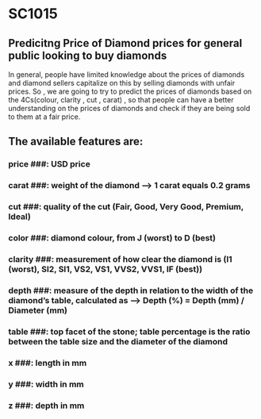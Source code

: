 # SC1015

## Predicitng Price of Diamond prices for general public looking to buy diamonds ## 
In general, people have limited knowledge about the prices of diamonds and diamond sellers capitalize on this by selling diamonds with unfair prices. 
So , we are going to try to predict the prices of diamonds based on the 4Cs(colour, clarity , cut , carat) , so that people can have a better understanding on
the prices of diamonds and check if they are being sold to them at a fair price.


## The available features are: ##

### price ###: USD price

 ### carat  ###: weight of the diamond --> 1 carat equals 0.2 grams

 ### cut  ###: quality of the cut (Fair, Good, Very Good, Premium, Ideal)

 ### color  ###: diamond colour, from J (worst) to D (best)

 ### clarity  ###: measurement of how clear the diamond is (I1 (worst), SI2, SI1, VS2, VS1, VVS2, VVS1, IF (best))

 ### depth  ###: measure of the depth in relation to the width of the diamond’s table, calculated as --> Depth (%) = Depth (mm) / Diameter (mm)

 ### table  ###: top facet of the stone; table percentage is the ratio between the table size and the diameter of the diamond

 ### x  ###: length in mm

 ### y  ###: width in mm

 ### z  ###: depth in mm
